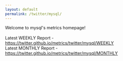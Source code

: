 ```yaml
---
layout: default
permalink: /twitter/mysql/
---
```

Welcome to mysql's metrics homepage!
<br><br>
Latest WEEKLY Report - <a href="https://twitter.github.io/metrics/twitter/mysql/WEEKLY">https://twitter.github.io/metrics/twitter/mysql/WEEKLY</a>
<br>
Latest MONTHLY Report - <a href="https://twitter.github.io/metrics/twitter/mysql/MONTHLY">https://twitter.github.io/metrics/twitter/mysql/MONTHLY</a>
<br>
